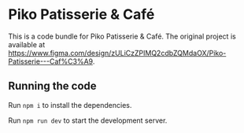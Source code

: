 # Piko Patisserie & Café

This is a code bundle for Piko Patisserie & Café. The original project is available at https://www.figma.com/design/zULiCzZPIMQ2cdbZQMdaOX/Piko-Patisserie---Caf%C3%A9.

## Running the code

Run `npm i` to install the dependencies.

Run `npm run dev` to start the development server.
